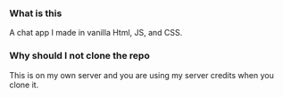 ### What is this
A chat app I made in vanilla Html, JS, and CSS.
### Why should I not clone the repo
This is on my own server and you are using my server credits when you clone it.




















